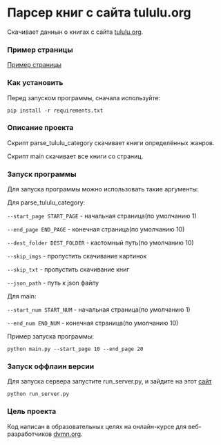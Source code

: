 # Парсер книг с сайта tululu.org

Скачивает даннын о книгах с сайта [tululu.org](https://tululu.org/).

### Пример страницы

[Пример страницы](https://n0ndi.github.io/parser/pages/index0.html)

### Как установить

Перед запуском программы, сначала используйте:

`pip install -r requirements.txt`

### Описание проекта

Скрипт parse_tululu_category скачивает книги определённых жанров.

Скрипт main скачивает все книги со страниц.

### Запуск программы

Для запуска программы можно использовать такие аргументы:

Для parse_tululu_category:

`--start_page START_PAGE` - начальная страница(по умолчанию 1)

`--end_page END_PAGE` - конечная страница(по умолчанию 10)

`--dest_folder DEST_FOLDER` - кастомный путь(по умолчанию 10)

`--skip_imgs` - пропустить скачивание картинок

`--skip_txt` - пропустить скачивание книг

`--json_path` - путь к json файлу

Для main:

`--start_num START_NUM` - начальная страница(по умолчанию 1)

`--end_num END_NUM` - конечная страница(по умолчанию 10)


Пример запуска программы:

```
python main.py --start_page 10 --end_page 20
```
### Запуск оффлаин версии

Для запуска сервера запустите run_server.py, и зайдите на этот [сайт](http://127.0.0.1:5500/pages/index0.html)

```
python run_server.py
```

### Цель проекта

Код написан в образовательных целях на онлайн-курсе для веб-разработчиков [dvmn.org](https://dvmn.org/).
